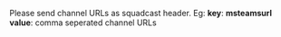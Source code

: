 Please send channel URLs as squadcast header.
Eg: **key**: **msteamsurl**
    **value**: comma seperated channel URLs